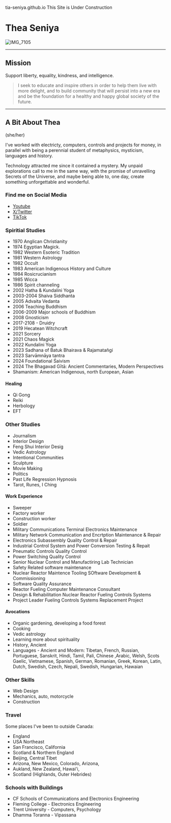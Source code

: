 tia-seniya.github.io
This Site is Under Construction

# Thea Seniya  
![IMG_7105](https://github.com/Tia-Seniya/tia-seniya.github.io/assets/166879066/67d179d2-6d00-4ea2-b1ff-7f0d5b859037)

---- 
## Mission 
Support liberty, equality, kindness, and intelligence.

>I seek to educate and inspire others in order to help them live with more delight, and to build community that will persist into a new era and be the foundation for a healthy and happy global society of the future. 
--- 

## A Bit About Thea

(she/her)

I've worked with electricty, computers, controls and projects for money, in parallel with being a perennial student of metaphysics, mysticism, languages and history.

Technology attracted me since it contained a mystery. My unpaid explorations call to me in the same way, with the promise of unravelling Secrets of the Universe, and maybe being able to, one day, create something unforgettable and wonderful.

### Find me on Social Media
 - [Youtube](https://www.youtube.com/@xenia_42)
 - [X/Twitter](https://www.x.com/TheaSeniya)
 - [TikTok](https://www.tiktok.com/@tia_seniya)
  
### Spiritial Studies
 - 1970 Anglican Christianity
 - 1974 Egyptian Magick. 
 - 1982 Western Esoteric Tradition 
 - 1981 Western Astrology
 - 1982 Occult
 - 1983 American Indigenous History and Culture
 - 1984 Rosicrucianism
 - 1985 Wicca
 - 1986 Spirit channeling
 - 2002 Hatha & Kundalini Yoga 
 - 2003-2004 Shaiva Siddhanta 
 - 2005 Advaita Vedanta 
 - 2006 Teaching Buddhism
 - 2006-2009 Major schools of Buddhism
 - 2008 Gnosticism
 - 2017-2108 - Druidry
 - 2019 Hecatean Witchcraft 
 - 2021 Sorcery
 - 2021 Chaos Magick 
 - 2022 Kundalini Yoga 
 - 2023 Sadhana of Batuk Bhairava & Rajamatañgi
 - 2023 Sarvāmnāya tantra
 - 2024 Foundational Śaivism
 - 2024 The Bhagavad Gītā: Ancient Commentaries, Modern Perspectives
 - Shamanism: American Indigenous, north European, Asian

#### Healing
 - Qi Gong
 - Reiki
 - Herbology
 - EFT

### Other Studies

 - Journalism
 - Interior Design
 - Feng Shui Interior Desig
 - Vedic Astrology
 - Intentional Communities
 - Sculpture
 - Movie Making
 - Politics
 - Past Life Regression Hypnosis
 - Tarot, Runes, I Ching

#### Work Experience

 - Sweeper
 - Factory worker
 - Construction worker
 - Soldier
 - Military Communications Terminal Electronics Maintenance
 - Military Network Communication and Encrtption Maintenance & Repair
 - Electronics Subassembly Quality Control & Repair
 - Industrial Control System and Power Conversion Testing & Repait
 - Pneumatic Controls Quality Control
 - Power Switching Quality Control
 - Senior Nuclear Control and Manufactiring Lab Technician
 - Safety Related software maintenance
 - Nuclear Reactor Maintence Tooling SOftware Development & Commissioning
 - Software Quality Assurance
 - Reactor Fueling Computer Maintenance Consultant
 - Design & Rehabilitation Nuclear Reactor Fueling Controls Systems
 - Project Leader Fueling Controls Systems Replacement Project

#### Avocations

 - Organic gardening, developing a food forest
 - Cooking
 - Vedic astrology
 - Learning more about spirituality
 - History, Ancient
 - Languages - Ancient and Modern: Tibetan, French, Russian, Portuguese, Sanskrit, Hindi, Tamil, Pali, Chinese ,Arabic, Welsh, Scots Gaelic, Vietnamese, Spanish, German, Romanian, Greek, Korean, Latin, Dutch, Swedish, Czech, Nepali, Swedish, Hungarian, Hawaian

### Other Skills

- Web Design
- Mechanics, auto, motorcycle
- Construction

### Travel

Some places I've been to outside Canada:
- England
- USA Northeast
- San Francisco, California
- Scotland & Northern England 
- Beijing, Central Tibet
- Arizona, New Mexico, Colorado, Arizona,
- Aukland, New Zealand, Hawai'i,
- Scotland (Highlands, Outer Hebrides) 

### Schools with Buildings

- CF Schools of Communications and Electronics Engineering
- Fleming College - Electronics Engineering
- Trent University - Computers, Psychology
- Dhamma Toranna - Vipassana


